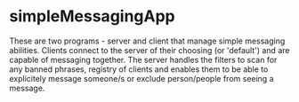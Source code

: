 # simpleMessagingApp

These are two programs - server and client that manage simple messaging abilities. Clients connect to the server of their choosing (or 'default') and are capable of messaging together. The server handles the filters to scan for any banned phrases, registry of clients and enables them to be able to explicitely message someone/s or exclude person/people from seeing a message.
